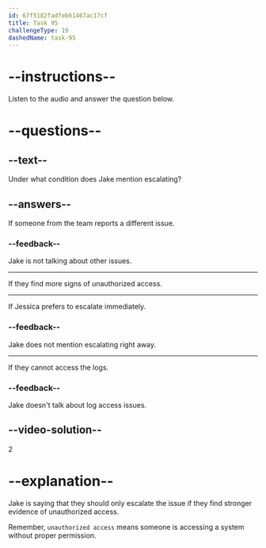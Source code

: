 ```yaml
---
id: 67f5182fadfeb61467ac17cf
title: Task 95
challengeType: 19
dashedName: task-95
---
```


<!-- (audio) Jake: We might have to escalate it if we find more signs of unauthorized access. -->

# --instructions--

Listen to the audio and answer the question below.

# --questions--

## --text--

Under what condition does Jake mention escalating?

## --answers--

If someone from the team reports a different issue.

### --feedback--

Jake is not talking about other issues.  

---

If they find more signs of unauthorized access.

---

If Jessica prefers to escalate immediately.

### --feedback--

Jake does not mention escalating right away.

---

If they cannot access the logs.

### --feedback--

Jake doesn't talk about log access issues.

## --video-solution--

2

# --explanation--

Jake is saying that they should only escalate the issue if they find stronger evidence of unauthorized access.

Remember, `unauthorized access` means someone is accessing a system without proper permission.
